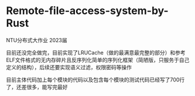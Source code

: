 # Remote-file-access-system-by-Rust
NTU分布式大作业 2023届

目前还没完全做完，目前实现了LRUCache（做的最满意最完整的部分）和参考ELF文件格式的无内存碎片且反序列化简单的序列化框架（简陋版，只服务于自己定义的结构），后续还要实现语义过滤，权限密码等操作

目前主体代码加上每个模块的代码以及包含每个模块的测试代码已经写了700行了，还差很多，能写完最好
